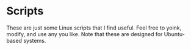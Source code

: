 # Scripts
These are just some Linux scripts that I find useful. Feel free to yoink, modify, and use any you like. Note that these are designed for Ubuntu-based systems.
